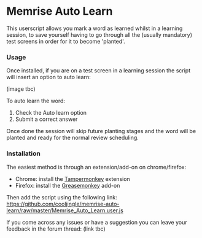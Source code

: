 # Memrise Auto Learn

This userscript allows you mark a word as learned whilst in a learning session, to save yourself having to go through all the (usually mandatory) test screens in order for it to become 'planted'.

### Usage

Once installed, if you are on a test screen in a learning session the script will insert an option to auto learn:

(image tbc)

To auto learn the word:
1. Check the Auto learn option
2. Submit a correct answer

Once done the session will skip future planting stages and the word will be planted and ready for the normal review scheduling.

### Installation

The easiest method is through an extension/add-on on chrome/firefox:

- Chrome: install the [Tampermonkey](https://chrome.google.com/webstore/detail/dhdgffkkebhmkfjojejmpbldmpobfkfo) extension
- Firefox: install the [Greasemonkey](https://addons.mozilla.org/en-US/firefox/addon/greasemonkey/) add-on

Then add the script using the following link: https://github.com/cooljingle/memrise-auto-learn/raw/master/Memrise_Auto_Learn.user.js

If you come across any issues or have a suggestion you can leave your feedback in the forum thread: (link tbc)
